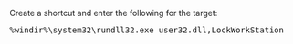 Create a shortcut and enter the following for the target:

<pre>
%windir%\system32\rundll32.exe user32.dll,LockWorkStation 
</pre>